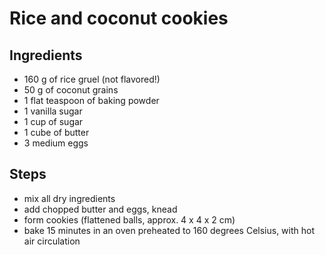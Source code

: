 # Rice and coconut cookies

## Ingredients

* 160 g of rice gruel (not flavored!)
* 50 g of coconut grains
* 1 flat teaspoon of baking powder
* 1 vanilla sugar
* 1 cup of sugar
* 1 cube of butter
* 3 medium eggs

## Steps

* mix all dry ingredients
* add chopped butter and eggs, knead
* form cookies (flattened balls, approx. 4 x 4 x 2 cm)
* bake 15 minutes in an oven preheated to 160 degrees Celsius, with hot air
  circulation
